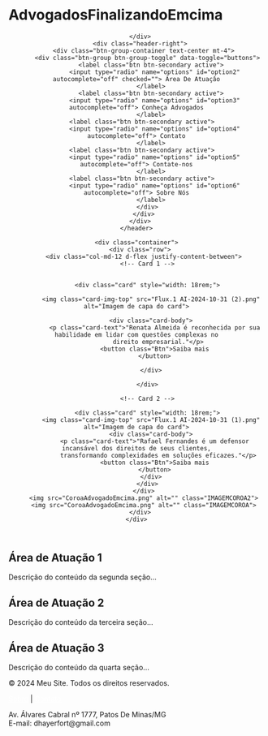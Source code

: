 # AdvogadosFinalizandoEmcima

<!DOCTYPE html>
<html lang="pt-BR">

<head>
  <meta charset="UTF-8">
  <meta name="viewport" content="width=device-width, initial-scale=1.0">
  <title>Companhia Advogados</title>
  <link rel="stylesheet" href="https://stackpath.bootstrapcdn.com/bootstrap/4.1.3/css/bootstrap.min.css"
    integrity="sha384-MCw98/SFnGE8fJT3GXwEOngsV7Zt27NXFoaoApmYm81iuXoPkFOJwJ8ERdknLPMO" crossorigin="anonymous">
  <link href="https://fonts.googleapis.com/css2?family=Petit+Formal+Script&display=swap" rel="stylesheet">
  <link rel="stylesheet" href="style.css">
</head>

<body>

  <!-- Primeira Section com Background e Cards -->
  <section class="content-background">
    <header class="d-flex justify-content-between align-items-center">
      <div class="header-left">

      </div>
      <div class="header-right">
        <div class="btn-group-container text-center mt-4">
          <div class="btn-group btn-group-toggle" data-toggle="buttons">
            <label class="btn btn-secondary active">
              <input type="radio" name="options" id="option2" autocomplete="off" checked=""> Àrea De Atuaçâo
            </label>
            <label class="btn btn-secondary active">
              <input type="radio" name="options" id="option3" autocomplete="off"> Conheça Advogados
            </label>
       <label class="btn btn-secondary active">
              <input type="radio" name="options" id="option4" autocomplete="off"> Contato
            </label>
       <label class="btn btn-secondary active">
              <input type="radio" name="options" id="option5" autocomplete="off"> Contate-nos
            </label>
       <label class="btn btn-secondary active">
              <input type="radio" name="options" id="option6" autocomplete="off"> Sobre Nós
            </label>
          </div>
        </div>
      </div>
    </header>

    <div class="container">
      <div class="row">
        <div class="col-md-12 d-flex justify-content-between">
          <!-- Card 1 -->


          <div class="card" style="width: 18rem;">
            
            <img class="card-img-top" src="Flux.1 AI-2024-10-31 (2).png" alt="Imagem de capa do card">
            
            <div class="card-body">
              <p class="card-text">"Renata Almeida é reconhecida por sua habilidade em lidar com questões complexas no
                direito empresarial."</p>
              <button class="Btn">Saiba mais
              </button>
              
            </div>
          
          </div>

          <!-- Card 2 -->

          <div class="card" style="width: 18rem;">
            <img class="card-img-top" src="Flux.1 AI-2024-10-31 (1).png" alt="Imagem de capa do card">
            <div class="card-body">
              <p class="card-text">"Rafael Fernandes é um defensor incansável dos direitos de seus clientes,
                transformando complexidades em soluções eficazes."</p>
              <button class="Btn">Saiba mais
              </button>
            </div>
          </div>
        </div>
        <img src="CoroaAdvogadoEmcima.png" alt="" class="IMAGEMCOROA2">
        <img src="CoroaAdvogadoEmcima.png" alt="" class="IMAGEMCOROA">
      </div>
    </div>
  </section>

  <!-- Section 2 -->
  <section class="section-2">
    <div class="container">
      <h2 class="text-center mb-4">Área de Atuação 1</h2>
      <p>Descrição do conteúdo da segunda seção...</p>
    </div>
  </section>

  <!-- Section 3 -->
  <section class="section-3">
    <div class="container">
      <h2 class="text-center mb-4">Área de Atuação 2</h2>
      <p>Descrição do conteúdo da terceira seção...</p>
    </div>
  </section>

  <!-- Section 4 -->
  <section class="section-4">
    <div class="container">
      <h2 class="text-center mb-4">Área de Atuação 3</h2>
      <p>Descrição do conteúdo da quarta seção...</p>
    </div>
  </section>

  <!-- Footer -->
  <footer>
    <div class="footer-image">
      <div class="glass-effect-footer">
        <p>© 2024 Meu Site. Todos os direitos reservados.</p>
        <p>
          <a href="#" style="color: white;">Sobre</a> |
          <a href="#" style="color: white;">Contato</a>
        </p>
        <p>Av. Álvares Cabral nº 1777, Patos De Minas/MG<br>
          E-mail: dhayerfort@gmail.com</p>
      </div>
    </div>
  </footer>

</body>

</html>
